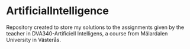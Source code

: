 # ArtificialIntelligence
Repository created to store my solutions to the assignments given by the teacher in DVA340-Artificiell Intelligens, a course from Mälardalen University in Västerås.
